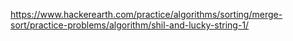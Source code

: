 https://www.hackerearth.com/practice/algorithms/sorting/merge-sort/practice-problems/algorithm/shil-and-lucky-string-1/
